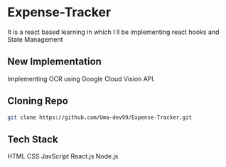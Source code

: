 # Expense-Tracker
It is a react based learning in which I ll be implementing react hooks and State Management 
## New Implementation
Implementing OCR using Google Cloud Vision API.
## Cloning Repo 

```bash
git clone https://github.com/Uma-dev99/Expense-Tracker.git
```
## Tech Stack 
HTML
CSS
JavScript
React.js 
Node.js
